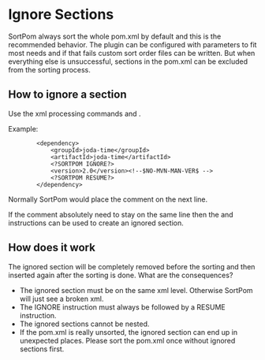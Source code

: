 # Ignore Sections #

SortPom always sort the whole pom.xml by default and this is the recommended behavior. The plugin can be configured with parameters to fit most needs and if that fails custom sort order files can be written. But when everything else is unsuccessful, sections in the pom.xml can be excluded from the sorting process.

## How to ignore a section ##

Use the xml processing commands <?SORTPOM IGNORE?> and <?SORTPOM RESUME?>.

Example:
```
        <dependency>
            <groupId>joda-time</groupId>
            <artifactId>joda-time</artifactId>
            <?SORTPOM IGNORE?>
            <version>2.0</version><!--$NO-MVN-MAN-VER$ -->
            <?SORTPOM RESUME?>
        </dependency>
```
Normally SortPom would place the comment on the next line.

If the comment absolutely need to stay on the same line then the <?SORTPOM IGNORE?> and <?SORTPOM RESUME?> instructions can be used to create an ignored section.

## How does it work ##

The ignored section will be completely removed before the sorting and then inserted again after the sorting is done. What are the consequences?

  * The ignored section must be on the same xml level. Otherwise SortPom will just see a broken xml.
  * The IGNORE instruction must always be followed by a RESUME instruction.
  * The ignored sections cannot be nested.
  * If the pom.xml is really unsorted, the ignored section can end up in unexpected places. Please sort the pom.xml once without ignored sections first.